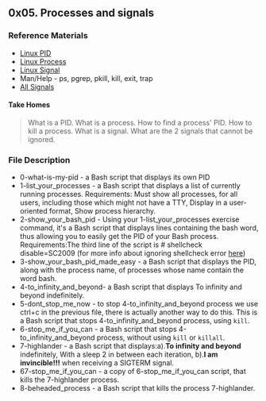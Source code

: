 ## 0x05. Processes and signals

### Reference Materials
* [Linux PID](http://www.linfo.org/pid.html)
* [Linux Process](https://www.thegeekstuff.com/2012/03/linux-processes-environment/)
* [Linux Signal](https://www.thegeekstuff.com/2012/03/linux-signals-fundamentals/)
* Man/Help - ps, pgrep, pkill, kill, exit, trap
* [All Signals](https://www.computerhope.com/unix/signals.htm)

#### Take Homes
> What is a PID.
> What is a process.
> How to find a process' PID.
> How to kill a process.
> What is a signal.
> What are the 2 signals that cannot be ignored.

### File Description
* 0-what-is-my-pid - a Bash script that displays its own PID
* 1-list_your_processes - a Bash script that displays a list of currently running processes. Requirements: Must show all processes, for all users, including those which might not have a TTY, Display in a user-oriented format, Show process hierarchy.
* 2-show_your_bash_pid - Using your 1-list_your_processes exercise command, it's a Bash script that displays lines containing the bash word, thus allowing you to easily get the PID of your Bash process. Requirements:The third line of the script is # shellcheck disable=SC2009 (for more info about ignoring shellcheck error [here](https://github.com/koalaman/shellcheck/wiki/Ignore))
* 3-show_your_bash_pid_made_easy - a Bash script that displays the PID, along with the process name, of processes whose name contain the word bash.
* 4-to_infinity_and_beyond-  a Bash script that displays To infinity and beyond indefinitely.
* 5-dont_stop_me_now - to stop 4-to_infinity_and_beyond process we use ctrl+c in the previous file, there is actually another way to do this. This is a Bash script that stops 4-to_infinity_and_beyond process, using `kill`.
* 6-stop_me_if_you_can - a Bash script that stops 4-to_infinity_and_beyond process, without using `kill` or `killall`.
* 7-highlander - a Bash script that displays:a).**To infinity and beyond** indefinitely, With a sleep 2 in between each iteration, b).**I am invincible!!!** when receiving a SIGTERM signal.
* 67-stop_me_if_you_can - a copy of 6-stop_me_if_you_can script, that kills the 7-highlander process.
* 8-beheaded_process - a Bash script that kills the process 7-highlander.